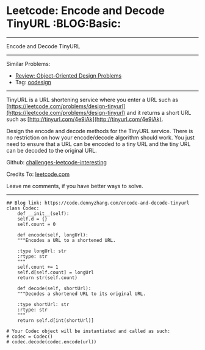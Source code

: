 
# Leetcode: Encode and Decode TinyURL     :BLOG:Basic:

---

Encode and Decode TinyURL  

---

Similar Problems:  

-   [Review: Object-Oriented Design Problems](https://code.dennyzhang.com/review-oodesign)
-   Tag: [oodesign](https://code.dennyzhang.com/tag/oodesign)

---

TinyURL is a URL shortening service where you enter a URL such as [https://leetcode.com/problems/design-tinyurl](https://leetcode.com/problems/design-tinyurl) and it returns a short URL such as [http://tinyurl.com/4e9iAk](http://tinyurl.com/4e9iAk).  

Design the encode and decode methods for the TinyURL service. There is no restriction on how your encode/decode algorithm should work. You just need to ensure that a URL can be encoded to a tiny URL and the tiny URL can be decoded to the original URL.  

Github: [challenges-leetcode-interesting](https://github.com/DennyZhang/challenges-leetcode-interesting/tree/master/problems/encode-and-decode-tinyurl)  

Credits To: [leetcode.com](https://leetcode.com/problems/encode-and-decode-tinyurl/description/)  

Leave me comments, if you have better ways to solve.  

---

    ## Blog link: https://code.dennyzhang.com/encode-and-decode-tinyurl
    class Codec:
        def __init__(self):
    	self.d = {}
    	self.count = 0
    
        def encode(self, longUrl):
    	"""Encodes a URL to a shortened URL.
    
    	:type longUrl: str
    	:rtype: str
    	"""
    	self.count += 1
    	self.d[self.count] = longUrl
    	return str(self.count)
    
        def decode(self, shortUrl):
    	"""Decodes a shortened URL to its original URL.
    
    	:type shortUrl: str
    	:rtype: str
    	"""
    	return self.d[int(shortUrl)]
    
    # Your Codec object will be instantiated and called as such:
    # codec = Codec()
    # codec.decode(codec.encode(url))

